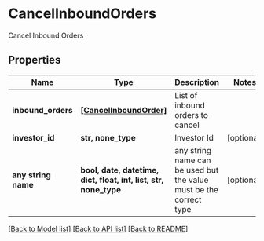 # CancelInboundOrders

Cancel Inbound Orders

## Properties
Name | Type | Description | Notes
------------ | ------------- | ------------- | -------------
**inbound_orders** | [**[CancelInboundOrder]**](CancelInboundOrder.md) | List of inbound orders to cancel | 
**investor_id** | **str, none_type** | Investor Id | [optional] 
**any string name** | **bool, date, datetime, dict, float, int, list, str, none_type** | any string name can be used but the value must be the correct type | [optional]

[[Back to Model list]](../README.md#documentation-for-models) [[Back to API list]](../README.md#documentation-for-api-endpoints) [[Back to README]](../README.md)


